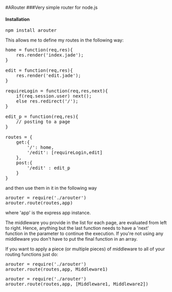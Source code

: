 #ARouter
###Very simple router for node.js

#### Installation

<pre>
npm install arouter	
</pre>

This allows me to define my routes in the following way:

<pre>
home = function(req,res){
	res.render('index.jade');
}

edit = function(req,res){
	res.render('edit.jade');
}

requireLogin = function(req,res,next){
	if(req.session.user) next();
	else res.redirect('/');
}

edit_p = function(req,res){
	// posting to a page
}
	
routes = {
	get:{
		'/': home,
		'/edit': [requireLogin,edit]
	},
	post:{
		'/edit' : edit_p
	}
}
</pre>

and then use them in it in the following way

<pre>
arouter = require('./arouter')
arouter.route(routes,app)
</pre>

where 'app' is the express app instance.

The middleware you provide in the list for each page, are evaluated from left to right.
Hence, anything but the last function needs to have a 'next' function in the parameter to continue the execution.
If you're not using any middleware you don't have to put the final function in an array.

If you want to apply a piece (or multiple pieces) of middleware to all of your routing functions just do:

<pre>
arouter = require('./arouter')
arouter.route(routes,app, Middleware1)
</pre>

<pre>
arouter = require('./arouter')
arouter.route(routes,app, [Middleware1, Middleware2])
</pre>

